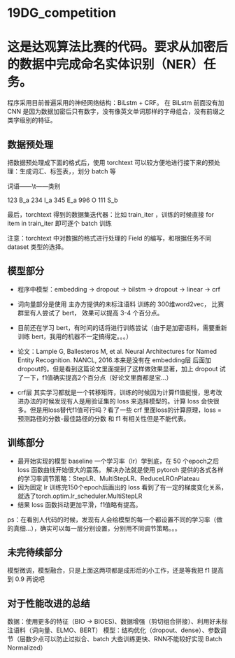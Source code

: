 # 19DG_competition
# 这是达观算法比赛的代码。要求从加密后的数据中完成命名实体识别（NER）任务。

程序采用目前普遍采用的神经网络结构：BiLstm + CRF。
在 BiLstm 前面没有加 CNN 是因为数据加密后只有数字，没有像英文单词那样的字母组合，没有前缀之类字级别的特征。

## 数据预处理
把数据预处理成下面的格式后，使用 torchtext 可以较方便地进行接下来的预处理：生成词汇、标签表，，划分 batch 等

词语——\t——类别

123      B_a
234      I_a
345      E_a
996      O
111      S_b

最后，torchtext 得到的数据集迭代器：比如 train_iter ，训练的时候直接 for item in train_iter 即可逐个 batch 训练

注意：torchtext 中对数据的格式进行处理的 Field 的编写，和根据任务不同 dataset 类型的选择。

## 模型部分
- 程序中模型：embedding -> dropout -> bilstm -> dropout -> linear -> crf

- 词向量部分是使用 主办方提供的未标注语料 训练的 300维word2vec， 比赛群里有人尝试了 bert， 效果可以提高 3-4 个百分点。
- 目前还在学习 bert，有时间的话将进行训练尝试（由于是加密语料，需要重新训练 bert，我用的机器不一定搞得定。。。）

- 论文：Lample G, Ballesteros M, et al. Neural Architectures for Named Entity Recognition. NANCL, 2016.本来是没有在 embedding层 后面加 dropout的。但是看到这篇论文里面提到了这样做效果显著，加上 dropout 试了一下，f1值确实提高2个百分点（好论文里面都是宝...）

- crf层 其实学习都就是一个转移矩阵，训练的时候因为计算f1值挺慢，思考改进办法的时候发现有人是用验证集的 loss 来选择模型的。计算 loss 会快很多。但是用loss替代f1值可行吗？看了一些 crf 里面loss的计算原理，loss = 预测路径的分数-最佳路径的分数 和 f1 有相关性但是不能代表。

## 训练部分
- 最开始实现的模型 baseline 一个学习率（lr）学到底，在 50 个epoch之后 loss 函数曲线开始很大的震荡。
解决办法就是使用 pytorch 提供的各式各样的学习率调节策略：StepLR、MultiStepLR、ReduceLROnPlateau
- 因为固定 lr 训练完150个epoch后画出的 loss 看到了有一定的梯度变化关系，就选了torch.optim.lr_scheduler.MultiStepLR
- 结果 loss 函数抖动更加平滑，f1值略有提高。

ps：在看别人代码的时候，发现有人会给模型的每一个都设置不同的学习率（做的真细...），确实可以每一层分别设置，分别用不同调节策略。。。

## 未完待续部分
模型微调，模型融合，只是上面这两项都是成形后的小工作，还是等我把 f1 提高到 0.9 再说吧

## 对于性能改进的总结
数据：使用更多的特征（BIO -> BIOES)、数据增强（剪切组合拼接）、利用好未标注语料（词向量、ELMO、BERT）
模型：结构优化（dropout、dense）、参数调节（层数少点可以防止过拟合、batch 大些训练更快、RNN不能较好实现 Batch Normalized）



